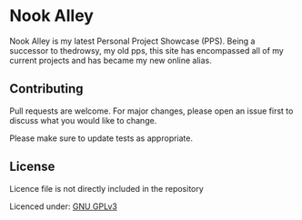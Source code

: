 # Nook Alley

Nook Alley is my latest Personal Project Showcase (PPS). Being a successor to thedrowsy, my old pps, this site has encompassed all of my current projects and has became my new online alias.

## Contributing

Pull requests are welcome. For major changes, please open an issue first
to discuss what you would like to change.

Please make sure to update tests as appropriate.

## License

Licence file is not directly included in the repository

Licenced under: [GNU GPLv3](https://choosealicense.com/licenses/gpl-3.0/)